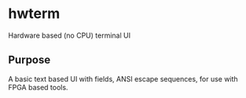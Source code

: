 # hwterm
Hardware based (no CPU) terminal UI
## Purpose
A basic text based UI with fields, ANSI escape sequences, for use with FPGA based tools.
